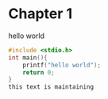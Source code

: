 # Chapter 1
hello world
```c
#include <stdio.h>
int main(){
    printf("hello world");
    return 0;
}
this text is maintaining